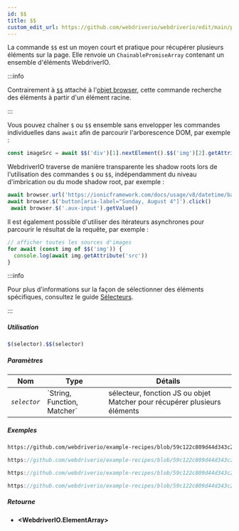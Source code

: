 ```yaml
---
id: $$
title: $$
custom_edit_url: https://github.com/webdriverio/webdriverio/edit/main/packages/webdriverio/src/commands/element/$$.ts
---
```


La commande `$$` est un moyen court et pratique pour récupérer plusieurs éléments sur la page.
Elle renvoie un `ChainablePromiseArray` contenant un ensemble d'éléments WebdriverIO.

:::info

Contrairement à [`$$`](/docs/api/browser/$$) attaché à l'[objet browser](/docs/api/browser),
cette commande recherche des éléments à partir d'un élément racine.

:::

Vous pouvez chaîner `$` ou `$$` ensemble sans envelopper les commandes individuelles dans `await` afin
de parcourir l'arborescence DOM, par exemple :

```js
const imageSrc = await $$('div')[1].nextElement().$$('img')[2].getAttribute('src')
```

WebdriverIO traverse de manière transparente les shadow roots lors de l'utilisation des commandes `$` ou `$$`, indépendamment du niveau d'imbrication ou
du mode shadow root, par exemple :

```js
await browser.url('https://ionicframework.com/docs/usage/v8/datetime/basic/demo.html?ionic:mode=md')
await browser.$('button[aria-label="Sunday, August 4"]').click()
 await browser.$('.aux-input').getValue()
```

Il est également possible d'utiliser des itérateurs asynchrones pour parcourir le résultat de la requête, par exemple :

```js
// afficher toutes les sources d'images
for await (const img of $$('img')) {
  console.log(await img.getAttribute('src'))
}
```

:::info

Pour plus d'informations sur la façon de sélectionner des éléments spécifiques, consultez le guide [Sélecteurs](/docs/selectors).

:::

##### Utilisation

```js
$(selector).$$(selector)
```

##### Paramètres

<table>
  <thead>
    <tr>
      <th>Nom</th><th>Type</th><th>Détails</th>
    </tr>
  </thead>
  <tbody>
    <tr>
      <td><code><var>selector</var></code></td>
      <td>`String, Function, Matcher`</td>
      <td>sélecteur, fonction JS ou objet Matcher pour récupérer plusieurs éléments</td>
    </tr>
  </tbody>
</table>

##### Exemples

```html reference title="example.html" useHTTPS
https://github.com/webdriverio/example-recipes/blob/59c122c809d44d343c231bde2af7e8456c8f086c/queryElements/example.html
```

```js reference title="multipleElements.js" useHTTPS
https://github.com/webdriverio/example-recipes/blob/59c122c809d44d343c231bde2af7e8456c8f086c/queryElements/multipleElements.js#L6-L7
```

```js reference title="multipleElements.js" useHTTPS
https://github.com/webdriverio/example-recipes/blob/59c122c809d44d343c231bde2af7e8456c8f086c/queryElements/multipleElements.js#L15-L24
```

```js reference title="multipleElements.js" useHTTPS
https://github.com/webdriverio/example-recipes/blob/59c122c809d44d343c231bde2af7e8456c8f086c/queryElements/multipleElements.js#L32-L39
```

##### Retourne

- **&lt;WebdriverIO.ElementArray&gt;**